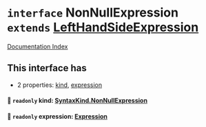 # `interface` NonNullExpression `extends` [LeftHandSideExpression](../private.interface.LeftHandSideExpression/README.md)

[Documentation Index](../README.md)

## This interface has

- 2 properties:
[kind](#-readonly-kind-syntaxkindnonnullexpression),
[expression](#-readonly-expression-expression)


#### 📄 `readonly` kind: [SyntaxKind.NonNullExpression](../private.enum.SyntaxKind/README.md#nonnullexpression--235)



#### 📄 `readonly` expression: [Expression](../private.interface.Expression/README.md)



